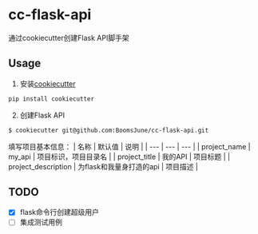 # cc-flask-api
通过cookiecutter创建Flask API脚手架

## Usage
1. 安装[cookiecutter](https://cookiecutter.readthedocs.io/en/stable/index.html)
```bash
pip install cookiecutter
```

2. 创建Flask API

```bash
$ cookiecutter git@github.com:BoomsJune/cc-flask-api.git
```
填写项目基本信息：
| 名称  | 默认值  | 说明  |
| --- | --- | --- |
| project_name | my_api | 项目标识，项目目录名 |
| project_title | 我的API | 项目标题 |
| project_description | 为flask和我量身打造的api | 项目描述 |


## TODO
- [x] flask命令行创建超级用户
- [ ] 集成测试用例
